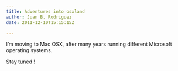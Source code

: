 ```yaml
---
title: Adventures into osxland
author: Juan B. Rodriguez
date: 2011-12-10T15:15:15Z

---
```


I’m moving to Mac OSX, after many years running different Microsoft operating systems.

Stay tuned !